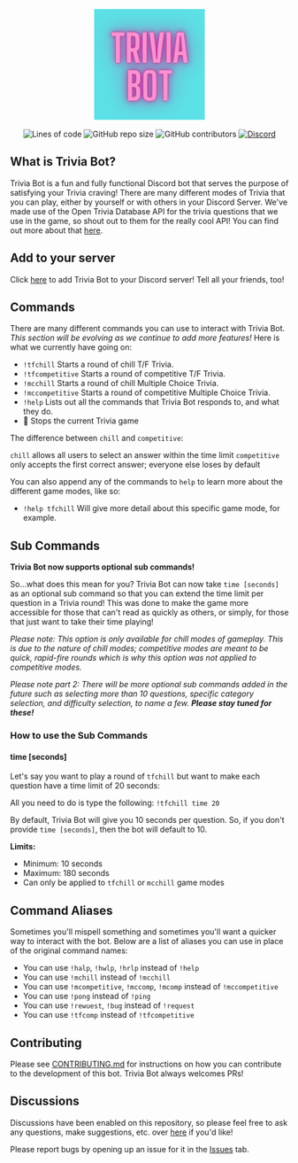 <div align='center'>
<img alt="Trivia Bot Logo" src='./Trivia_Bot.png' height='200' width='200'/>

![Lines of code](https://img.shields.io/tokei/lines/github/elenirotsides/trivia-bot?color=pink&style=for-the-badge) ![GitHub repo size](https://img.shields.io/github/repo-size/elenirotsides/trivia-bot?color=pink&style=for-the-badge) ![GitHub contributors](https://img.shields.io/github/contributors/elenirotsides/trivia-bot?color=pink&style=for-the-badge)
<a href="https://discord.gg/wsyUhnDrmd"><img alt="Discord" src="https://img.shields.io/discord/825199493590155295?label=Join%20our%20Trivia%20Bot%20Support%20server&logo=Discord&style=for-the-badge" style="max-width:100%;" target="https://discord.gg/wsyUhnDrmd"></a>

</div>

## What is Trivia Bot?

Trivia Bot is a fun and fully functional Discord bot that serves the purpose of satisfying your Trivia craving! There are many different modes of Trivia that you can play, either by yourself or with others in your Discord Server. We've made use of the Open Trivia Database API for the trivia questions that we use in the game, so shout out to them for the really cool API! You can find out more about that [here](https://opentdb.com/).

## Add to your server

Click [here](https://discord.com/api/oauth2/authorize?client_id=831974682709721099&permissions=161856&scope=bot) to add Trivia Bot to your Discord server! Tell all your friends, too!

## Commands

There are many different commands you can use to interact with Trivia Bot. _This section will be evolving as we continue to add more features!_ Here is what we currently have going on:

-   `!tfchill` Starts a round of chill T/F Trivia.
-   `!tfcompetitive` Starts a round of competitive T/F Trivia.
-   `!mcchill` Starts a round of chill Multiple Choice Trivia.
-   `!mccompetitive` Starts a round of competitive Multiple Choice Trivia.
-   `!help` Lists out all the commands that Trivia Bot responds to, and what they do.
-   🛑 Stops the current Trivia game

The difference between `chill` and `competitive`:

`chill` allows all users to select an answer within the time limit
`competitive` only accepts the first correct answer; everyone else loses by default

You can also append any of the commands to `help` to learn more about the different game modes, like so:

-   `!help tfchill` Will give more detail about this specific game mode, for example.

## Sub Commands

**Trivia Bot now supports optional sub commands!**

So...what does this mean for you? Trivia Bot can now take `time [seconds]` as an optional sub command so that you can extend the time limit per question in a Trivia round! This was done to make the game more accessible for those that can't read as quickly as others, or simply, for those that just want to take their time playing!

_Please note: This option is only available for chill modes of gameplay. This is due to the nature of chill modes; competitive modes are meant to be quick, rapid-fire rounds which is why this option was not applied to competitive modes._

_Please note part 2: There will be more optional sub commands added in the future such as selecting more than 10 questions, specific category selection, and difficulty selection, to name a few. **Please stay tuned for these!**_

### How to use the Sub Commands

#### time [seconds]

Let's say you want to play a round of `tfchill` but want to make each question have a time limit of 20 seconds:

All you need to do is type the following: `!tfchill time 20`

By default, Trivia Bot will give you 10 seconds per question. So, if you don't provide `time [seconds]`, then the bot will default to 10.

**Limits:**

-   Minimum: 10 seconds
-   Maximum: 180 seconds
-   Can only be applied to `tfchill` or `mcchill` game modes

## Command Aliases

Sometimes you'll mispell something and sometimes you'll want a quicker way to interact with the bot. Below are a list of aliases you can use in place of the original command names:

-   You can use `!halp`, `!hwlp`, `!hrlp` instead of `!help`
-   You can use `!mchill` instead of `!mcchill`
-   You can use `!mcompetitive`, `!mccomp`, `!mcomp` instead of `!mccompetitive`
-   You can use `!pong` instead of `!ping`
-   You can use `!rewuest`, `!bug` instead of `!request`
-   You can use `!tfcomp` instead of `!tfcompetitive`

## Contributing

Please see [CONTRIBUTING.md](https://github.com/elenirotsides/Trivia-Bot/blob/main/CONTRIBUTING.MD) for instructions on how you can contribute to the development of this bot. Trivia Bot always welcomes PRs!

## Discussions

Discussions have been enabled on this repository, so please feel free to ask any questions, make suggestions, etc. over [here](https://github.com/elenirotsides/Trivia-Bot/discussions) if you'd like!

Please report bugs by opening up an issue for it in the [Issues](https://github.com/elenirotsides/Trivia-Bot/issues) tab.
